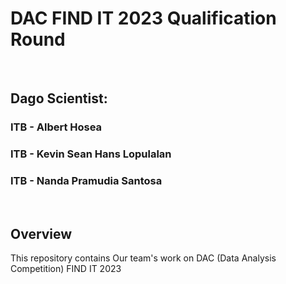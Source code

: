 # DAC FIND IT 2023 Qualification Round

<p>&nbsp;</p>

## Dago Scientist:
### ITB - Albert Hosea
### ITB - Kevin Sean Hans Lopulalan
### ITB - Nanda Pramudia Santosa

<p>&nbsp;</p>

## Overview

This repository contains Our team's work on DAC (Data Analysis Competition) FIND IT 2023

